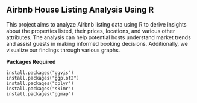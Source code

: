 ## Airbnb House Listing Analysis Using R

This project aims to analyze Airbnb listing data using R to derive insights about the properties listed, their prices, locations, and various other attributes. The analysis can help potential hosts understand market trends and assist guests in making informed booking decisions. Additionally, we visualize our findings through various graphs.

**Packages Required**

```
install.packages("ggvis")
install.packages("ggplot2")
install.packages("dplyr")
install.packages("skimr")
install.packages("ggmap")

```
